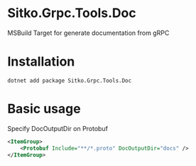 # Sitko.Grpc.Tools.Doc

MSBuild Target for generate documentation from gRPC

# Installation

```
dotnet add package Sitko.Grpc.Tools.Doc
```

# Basic usage

Specify DocOutputDir on Protobuf

```xml
<ItemGroup>
    <Protobuf Include="**/*.proto" DocOutputDir="docs" />
</ItemGroup>
```



